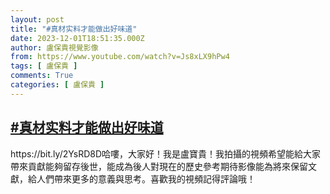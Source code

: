 ```yaml
---
layout: post
title: "#真材实料才能做出好味道"
date: 2023-12-01T18:51:35.000Z
author: 盧保貴視覺影像
from: https://www.youtube.com/watch?v=Js8xLX9hPw4
tags: [ 盧保貴 ]
comments: True
categories: [ 盧保貴 ]
---
```

<!--1701456695000-->
[#真材实料才能做出好味道](https://www.youtube.com/watch?v=Js8xLX9hPw4)
------

<div>
https://bit.ly/2YsRD8D哈嘍，大家好！我是盧寶貴！我拍攝的視頻希望能給大家帶來貢獻能夠留存後世，能成為後人對現在的歷史參考期待影像能為將來保留文獻，給人們帶來更多的意義與思考。喜歡我的視頻記得評論哦！
</div>
